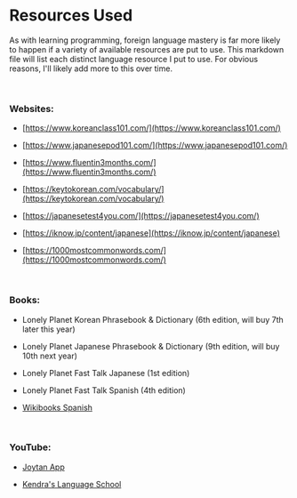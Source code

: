 # Resources Used

As with learning programming, foreign language mastery is far more likely to happen if a variety of available resources are put to use. This markdown file will list each distinct language resource I put to use. For obvious reasons, I'll likely add more to this over time.

&nbsp;
### Websites:

* [https://www.koreanclass101.com/](https://www.koreanclass101.com/)

* [https://www.japanesepod101.com/](https://www.japanesepod101.com/)

* [https://www.fluentin3months.com/](https://www.fluentin3months.com/)

* [https://keytokorean.com/vocabulary/](https://keytokorean.com/vocabulary/)

* [https://japanesetest4you.com/](https://japanesetest4you.com/)

* [https://iknow.jp/content/japanese](https://iknow.jp/content/japanese)

* [https://1000mostcommonwords.com/](https://1000mostcommonwords.com/)

&nbsp;

### Books:

* Lonely Planet Korean Phrasebook & Dictionary (6th edition, will buy 7th later this year)

* Lonely Planet Japanese Phrasebook & Dictionary (9th edition, will buy 10th next year)

* Lonely Planet Fast Talk Japanese (1st edition)

* Lonely Planet Fast Talk Spanish (4th edition)

* [Wikibooks Spanish](https://en.wikibooks.org/wiki/Spanish)

&nbsp;

### YouTube:

* [Joytan App](https://www.youtube.com/channel/UC0bLbtTI9uni3bNRPIJQAqA)

* [Kendra's Language School](https://www.youtube.com/channel/UCTYQzAi6YOcgv2mkzsfzmpA/)
